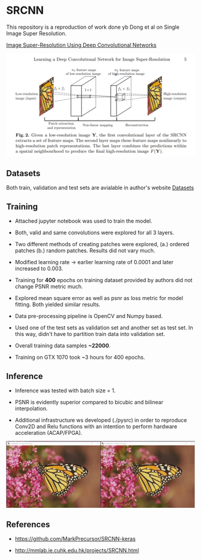 # SRCNN
This repository is a reproduction of work done yb Dong et al on Single Image Super Resolution.

[Image Super-Resolution Using Deep Convolutional Networks](http://mmlab.ie.cuhk.edu.hk/projects/SRCNN.html)

![SRCNN](./srcnn_arxiv.png)

## Datasets
Both train, validation and test sets are avialable in author's website
[Datasets](http://mmlab.ie.cuhk.edu.hk/projects/SRCNN/SRCNN_v1.zip)

## Training

* Attached jupyter notebook was used to train the model. 

* Both, valid and same convolutions were explored for all 3 layers. 

* Two different methods of creating patches were explored, (a.) ordered patches (b.) random patches. Results did not vary much. 

* Modified learning rate -> earlier learning rate of 0.0001 and later increased to 0.003. 

* Training for **400** epochs on training dataset provided by authors did not change PSNR metric much. 

* Explored mean square error as well as psnr as loss metric for model fitting. Both yielded similar results. 

* Data pre-processing pipeline is OpenCV and Numpy based. 

* Used one of the test sets as validation set and another set as test set. In this way, didn't have to partition train data into validation set. 

* Overall training data samples **~22000**.

* Training on GTX 1070 took ~3 hours for 400 epochs.

## Inference

* Inference was tested with batch size = 1.

* PSNR is evidently superior compared to bicubic and bilinear interpolation.

* Additional infrastructure ws developed (./pysrc) in order to reproduce Conv2D and Relu functions with an intention to perform hardware acceleration (ACAP/FPGA).

![Monarch](./comp2.png)

## References

* https://github.com/MarkPrecursor/SRCNN-keras

* http://mmlab.ie.cuhk.edu.hk/projects/SRCNN.html 
